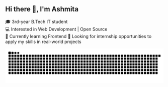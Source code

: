 ## Hi there 👋, I'm Ashmita
🎓 3rd-year B.Tech IT student  
💻 Interested in Web Development | Open Source  
🌱 Currently learning Frontend 
🚀 Looking for internship opportunities to apply my skills in real-world projects

![GitHub Contribution Snake Light](https://raw.githubusercontent.com/iashmita97/iashmita97/output/github-contribution-grid-snake.svg#gh-light-mode-only)
